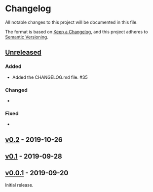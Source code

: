 # Changelog

All notable changes to this project will be documented in this file.

The format is based on [Keep a Changelog](https://keepachangelog.com/en/1.0.0/),
and this project adheres to [Semantic Versioning](https://semver.org/spec/v2.0.0.html).

## [Unreleased]

### Added
- Added the CHANGELOG.md file. #35

### Changed
- 

### Fixed
- 

## [v0.2] - 2019-10-26

## [v0.1] - 2019-09-28

## [v0.0.1] - 2019-09-20

Initial release.

[Unreleased]: https://gitlab.melroy.org/micha/RV-LINK/compare/v0.2...master
[v0.2]: https://gitlab.melroy.org/micha/RV-LINK/compare/v0.1...v0.2
[v0.1]: https://gitlab.melroy.org/micha/RV-LINK/compare/v0.0.1...v0.1
[v0.0.1]: https://gitlab.melroy.org/micha/RV-LINK/tree/v0.0.1
